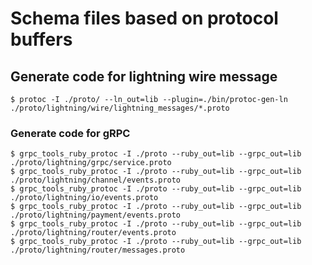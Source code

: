 # Schema files based on protocol buffers

## Generate code for lightning wire message

```
$ protoc -I ./proto/ --ln_out=lib --plugin=./bin/protoc-gen-ln ./proto/lightning/wire/lightning_messages/*.proto
```

### Generate code for gRPC

```
$ grpc_tools_ruby_protoc -I ./proto --ruby_out=lib --grpc_out=lib ./proto/lightning/grpc/service.proto
$ grpc_tools_ruby_protoc -I ./proto --ruby_out=lib --grpc_out=lib ./proto/lightning/channel/events.proto
$ grpc_tools_ruby_protoc -I ./proto --ruby_out=lib --grpc_out=lib ./proto/lightning/io/events.proto
$ grpc_tools_ruby_protoc -I ./proto --ruby_out=lib --grpc_out=lib ./proto/lightning/payment/events.proto
$ grpc_tools_ruby_protoc -I ./proto --ruby_out=lib --grpc_out=lib ./proto/lightning/router/events.proto
$ grpc_tools_ruby_protoc -I ./proto --ruby_out=lib --grpc_out=lib ./proto/lightning/router/messages.proto
```
